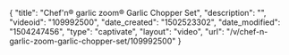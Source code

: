 {
    "title": "Chef'n&reg; garlic zoom&reg; Garlic Chopper Set",
    "description": "",
    "videoid": "109992500",
    "date_created": "1502523302",
    "date_modified": "1504247456",
    "type": "captivate",
    "layout": "video",
    "url": "\/v\/chef-n-garlic-zoom-garlic-chopper-set\/109992500"
}